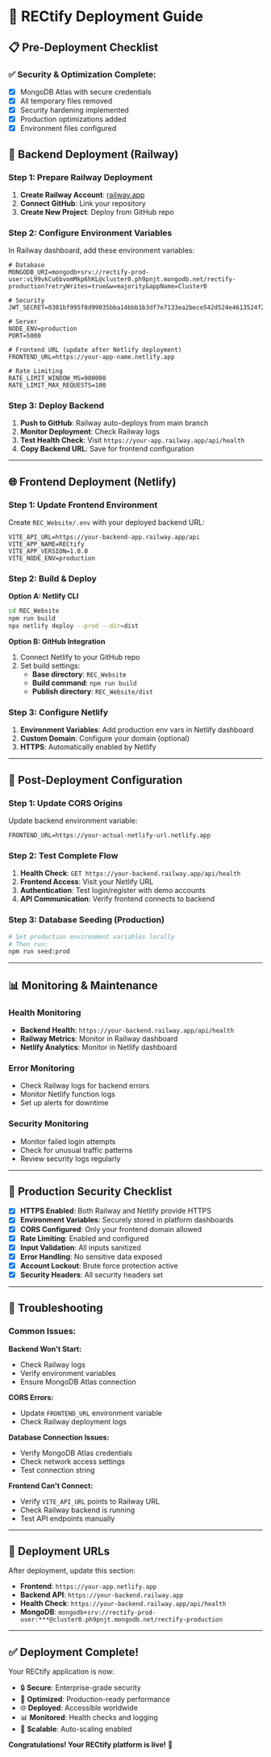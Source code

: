 # 🚀 RECtify Deployment Guide

## 📋 **Pre-Deployment Checklist**

### ✅ **Security & Optimization Complete:**
- [x] MongoDB Atlas with secure credentials
- [x] All temporary files removed
- [x] Security hardening implemented
- [x] Production optimizations added
- [x] Environment files configured

## 🔧 **Backend Deployment (Railway)**

### **Step 1: Prepare Railway Deployment**

1. **Create Railway Account**: [railway.app](https://railway.app)
2. **Connect GitHub**: Link your repository
3. **Create New Project**: Deploy from GitHub repo

### **Step 2: Configure Environment Variables**

In Railway dashboard, add these environment variables:

```env
# Database
MONGODB_URI=mongodb+srv://rectify-prod-user:vL99vkCu6bvomMkp6hKL@cluster0.ph9pnjt.mongodb.net/rectify-production?retryWrites=true&w=majority&appName=Cluster0

# Security
JWT_SECRET=0301bf995f8d99035bba14bbb1b3df7e7133ea2bece542d524e4613524f2de2472dc9fe664f2a3c594c2ee11dd2acf10409b2c6f3ee4f90aa269e7618488081c

# Server
NODE_ENV=production
PORT=5000

# Frontend URL (update after Netlify deployment)
FRONTEND_URL=https://your-app-name.netlify.app

# Rate Limiting
RATE_LIMIT_WINDOW_MS=900000
RATE_LIMIT_MAX_REQUESTS=100
```

### **Step 3: Deploy Backend**

1. **Push to GitHub**: Railway auto-deploys from main branch
2. **Monitor Deployment**: Check Railway logs
3. **Test Health Check**: Visit `https://your-app.railway.app/api/health`
4. **Copy Backend URL**: Save for frontend configuration

---

## 🌐 **Frontend Deployment (Netlify)**

### **Step 1: Update Frontend Environment**

Create `REC_Website/.env` with your deployed backend URL:

```env
VITE_API_URL=https://your-backend-app.railway.app/api
VITE_APP_NAME=RECtify
VITE_APP_VERSION=1.0.0
VITE_NODE_ENV=production
```

### **Step 2: Build & Deploy**

**Option A: Netlify CLI**
```bash
cd REC_Website
npm run build
npx netlify deploy --prod --dir=dist
```

**Option B: GitHub Integration**
1. Connect Netlify to your GitHub repo
2. Set build settings:
   - **Base directory**: `REC_Website`
   - **Build command**: `npm run build`
   - **Publish directory**: `REC_Website/dist`

### **Step 3: Configure Netlify**

1. **Environment Variables**: Add production env vars in Netlify dashboard
2. **Custom Domain**: Configure your domain (optional)
3. **HTTPS**: Automatically enabled by Netlify

---

## 🔄 **Post-Deployment Configuration**

### **Step 1: Update CORS Origins**

Update backend environment variable:
```env
FRONTEND_URL=https://your-actual-netlify-url.netlify.app
```

### **Step 2: Test Complete Flow**

1. **Health Check**: `GET https://your-backend.railway.app/api/health`
2. **Frontend Access**: Visit your Netlify URL
3. **Authentication**: Test login/register with demo accounts
4. **API Communication**: Verify frontend connects to backend

### **Step 3: Database Seeding (Production)**

```bash
# Set production environment variables locally
# Then run:
npm run seed:prod
```

---

## 📊 **Monitoring & Maintenance**

### **Health Monitoring**
- **Backend Health**: `https://your-backend.railway.app/api/health`
- **Railway Metrics**: Monitor in Railway dashboard
- **Netlify Analytics**: Monitor in Netlify dashboard

### **Error Monitoring**
- Check Railway logs for backend errors
- Monitor Netlify function logs
- Set up alerts for downtime

### **Security Monitoring**
- Monitor failed login attempts
- Check for unusual traffic patterns
- Review security logs regularly

---

## 🔐 **Production Security Checklist**

- [x] **HTTPS Enabled**: Both Railway and Netlify provide HTTPS
- [x] **Environment Variables**: Securely stored in platform dashboards
- [x] **CORS Configured**: Only your frontend domain allowed
- [x] **Rate Limiting**: Enabled and configured
- [x] **Input Validation**: All inputs sanitized
- [x] **Error Handling**: No sensitive data exposed
- [x] **Account Lockout**: Brute force protection active
- [x] **Security Headers**: All security headers set

---

## 🚨 **Troubleshooting**

### **Common Issues:**

**Backend Won't Start:**
- Check Railway logs
- Verify environment variables
- Ensure MongoDB Atlas connection

**CORS Errors:**
- Update `FRONTEND_URL` environment variable
- Check Railway deployment logs

**Database Connection Issues:**
- Verify MongoDB Atlas credentials
- Check network access settings
- Test connection string

**Frontend Can't Connect:**
- Verify `VITE_API_URL` points to Railway URL
- Check Railway backend is running
- Test API endpoints manually

---

## 🎯 **Deployment URLs**

After deployment, update this section:

- **Frontend**: `https://your-app.netlify.app`
- **Backend API**: `https://your-backend.railway.app`
- **Health Check**: `https://your-backend.railway.app/api/health`
- **MongoDB**: `mongodb+srv://rectify-prod-user:***@cluster0.ph9pnjt.mongodb.net/rectify-production`

---

## ✅ **Deployment Complete!**

Your RECtify application is now:
- 🔒 **Secure**: Enterprise-grade security
- 🚀 **Optimized**: Production-ready performance  
- 🌐 **Deployed**: Accessible worldwide
- 📊 **Monitored**: Health checks and logging
- 🔄 **Scalable**: Auto-scaling enabled

**Congratulations! Your RECtify platform is live!** 🎉
